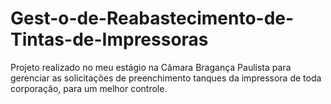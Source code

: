 # Gest-o-de-Reabastecimento-de-Tintas-de-Impressoras
Projeto realizado no meu estágio na Câmara Bragança Paulista para gerenciar as solicitações de preenchimento  tanques da impressora de toda corporação, para um melhor controle. 
